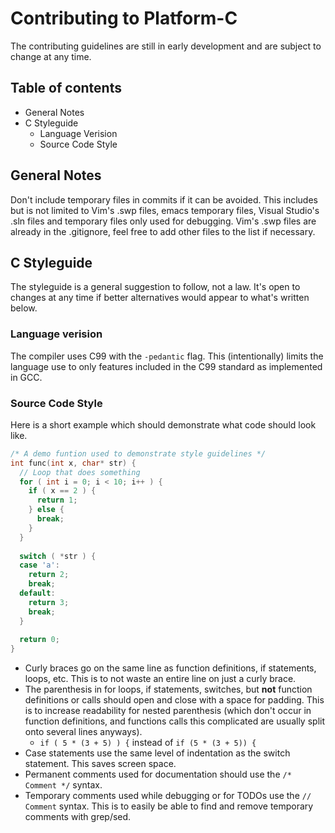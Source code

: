 # Contributing to Platform-C
The contributing guidelines are still in early development and are subject to change at any time.

## Table of contents

- General Notes
- C Styleguide
  - Language Verision
  - Source Code Style

## General Notes
Don't include temporary files in commits if it can be avoided. This includes but is not limited to Vim's .swp files, emacs temporary files, Visual Studio's .sln files and temporary files only used for debugging. Vim's .swp files are already in the .gitignore, feel free to add other files to the list if necessary. 

## C Styleguide
The styleguide is a general suggestion to follow, not a law. It's open to changes at any time if better alternatives would appear to what's written below.

### Language verision
The compiler uses C99 with the `-pedantic` flag. This (intentionally) limits the language use to only features included in the C99 standard as implemented in GCC.

### Source Code Style
Here is a short example which should demonstrate what code should look like.
```C
/* A demo funtion used to demonstrate style guidelines */
int func(int x, char* str) {
  // Loop that does something
  for ( int i = 0; i < 10; i++ ) {
    if ( x == 2 ) {
      return 1;
    } else {
      break;
    }
  }
  
  switch ( *str ) {
  case 'a':
    return 2;
    break;
  default:
    return 3;
    break;
  }
  
  return 0;
}
```
- Curly braces go on the same line as function definitions, if statements, loops, etc. This is to not waste an entire line on just a curly brace.  
- The parenthesis in for loops, if statements, switches, but __not__ function definitions or calls should open and close with a space for padding. This is to increase readability for nested parenthesis (which don't occur in function definitions, and functions calls this complicated are usually split onto several lines anyways).
  - `if ( 5 * (3 + 5) ) {` instead of `if (5 * (3 + 5)) {`
- Case statements use the same level of indentation as the switch statement. This saves screen space.
- Permanent comments used for documentation should use the `/* Comment */` syntax.
- Temporary comments used while debugging or for TODOs use the `// Comment` syntax. This is to easily be able to find and remove temporary comments with grep/sed.
